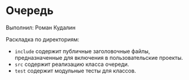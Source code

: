 # Очередь

Выполнил: Роман Кудалин

Раскладка по директориям:

  - `include` содержит публичные заголовочные файлы, предназначенные для
    включения в пользовательские проекты.
  - `src` содержит реализацию класса очереди.
  - `test` содержит модульные тесты для классов.

<!-- - `docs` содержит документацию на класс. -->
